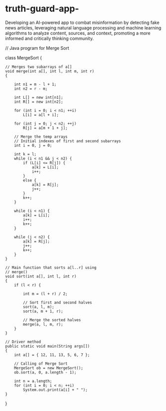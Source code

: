 # truth-guard-app-
Developing an AI-powered app to combat misinformation by detecting fake news articles, leveraging natural language processing and machine learning algorithms to analyze content, sources, and context, promoting a more informed and critically thinking community.


// Java program for Merge Sort

class MergeSort {
  
    // Merges two subarrays of a[]
    void merge(int a[], int l, int m, int r)
    {

      	int n1 = m - l + 1;
        int n2 = r - m;

        int L[] = new int[n1];
        int R[] = new int[n2];

        for (int i = 0; i < n1; ++i)
            L[i] = a[l + i];

      	for (int j = 0; j < n2; ++j)
            R[j] = a[m + 1 + j];

        // Merge the temp arrays
        // Initial indexes of first and second subarrays
        int i = 0, j = 0;

        int k = l;
        while (i < n1 && j < n2) {
            if (L[i] <= R[j]) {
                a[k] = L[i];
                i++;
            }
            else {
                a[k] = R[j];
                j++;
            }
            k++;
        }

        while (i < n1) {
            a[k] = L[i];
            i++;
            k++;
        }

        while (j < n2) {
            a[k] = R[j];
            j++;
            k++;
        }
    }

    // Main function that sorts a[l..r] using
    // merge()
    void sort(int a[], int l, int r)
    {
        if (l < r) {
          
            int m = (l + r) / 2;

            // Sort first and second halves
            sort(a, l, m);
            sort(a, m + 1, r);

            // Merge the sorted halves
            merge(a, l, m, r);
        }
    }

    // Driver method
    public static void main(String args[])
    {
        int a[] = { 12, 11, 13, 5, 6, 7 };

        // Calling of Merge Sort
        MergeSort ob = new MergeSort();
        ob.sort(a, 0, a.length - 1);

        int n = a.length;
        for (int i = 0; i < n; ++i)
            System.out.print(a[i] + " ");
    }
}
